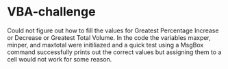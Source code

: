 # VBA-challenge

Could not figure out how to fill the values for Greatest Percentage Increase or Decrease or Greatest Total Volume. In the code the variables maxper, minper, and maxtotal were initiliazed and a quick test using a MsgBox command successfully prints out the correct values but assigning them to a cell would not work for some reason.

